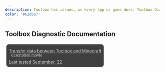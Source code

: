 ```yaml
---
description: Toolbox has issues, as every app or game does. Toolbox Diagnostic Documentation is here to help with that, by giving instructions to diagnose certain common issues!"
color: '#62d667'
---
```

## Toolbox Diagnostic Documentation
<div><a class="home-content-container" style="border-radius:8px;background: #222d;padding:8px;color:#ccc;display:inline-block;margin:4px;line-height: 0;" href="./l8agslqm"><p class="dreamsdb infotitle">Transfer data between Toolbox and Minecraft</p><p class="dreamsdb infostats" style="margin-left:8px;font-family:'Material Icons';">description movie</p><p class="dreamsdb infostats" style="display: block;line-height: 16px;margin: 0;">Last tested September, 22</p></a></div>
